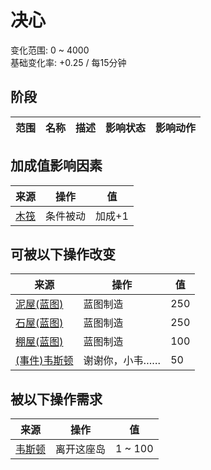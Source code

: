 # 决心  
变化范围: 0 ~ 4000  
基础变化率: +0.25 / 每15分钟  
## 阶段  
范围  |  名称  |  描述  |  影响状态  |  影响动作  
----  |  ----  |  ----  |  ----  |  ----  
## 加成值影响因素  
来源  |  操作  |  值  
----  |  ----  |  ----  
[木筏](RaftEntrance.md)  |  条件被动  |  加成+1  
## 可被以下操作改变  
来源  |  操作  |  值  
----  |  ----  |  ----  
[泥屋(蓝图)](Bp_MudHut.md)  |  蓝图制造  |  250  
[石屋(蓝图)](Bp_StoneHut.md)  |  蓝图制造  |  250  
[棚屋(蓝图)](Bp_Shed.md)  |  蓝图制造  |  100  
[(事件)韦斯顿](Event_WestonIslandEscape2.md)  |  谢谢你，小韦……  |  50  
## 被以下操作需求  
来源  |  操作  |  值  
----  |  ----  |  ----  
[韦斯顿](Weston.md)  |  离开这座岛  |  1 ~ 100  
